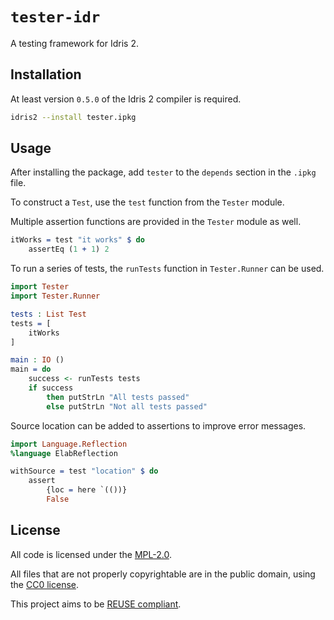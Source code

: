 <!--
SPDX-FileCopyrightText: 2021 The test-idr developers

SPDX-License-Identifier: CC0-1.0
-->

# `tester-idr`

A testing framework for Idris 2.

## Installation

At least version `0.5.0` of the Idris 2 compiler is required.

```sh
idris2 --install tester.ipkg
```

## Usage

After installing the package, add `tester` to the `depends` section in the `.ipkg` file.

To construct a `Test`, use the `test` function from the `Tester` module.

Multiple assertion functions are provided in the `Tester` module as well.

```idris
itWorks = test "it works" $ do
    assertEq (1 + 1) 2
```

To run a series of tests, the `runTests` function in `Tester.Runner` can be used.

```idris
import Tester
import Tester.Runner

tests : List Test
tests = [
    itWorks
]

main : IO ()
main = do
    success <- runTests tests
    if success
        then putStrLn "All tests passed"
        else putStrLn "Not all tests passed"
```

Source location can be added to assertions to improve error messages.

```idris
import Language.Reflection
%language ElabReflection

withSource = test "location" $ do
    assert
        {loc = here `(())}
        False
```

## License

All code is licensed under the [MPL-2.0](LICENSES/MPL-2.0.txt).

All files that are not properly copyrightable are in the public domain, using
the [CC0 license](LICENSES/CC0-1.0.txt).

This project aims to be [REUSE compliant](https://reuse.software/).
